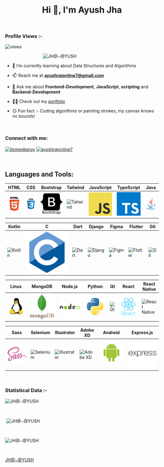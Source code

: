 <h1 align="center">Hi 👋, I'm Ayush Jha</h1>


<br>

<p align="right"> <h3>Profile Views :-</h3> <img src="https://komarev.com/ghpvc/?username=jha-geek-ayush&label=Profile%20views&color=0e75b6&style=flat"
    alt="views" /> 
  </p>
<p><img align="right" src="https://user-images.githubusercontent.com/74038190/229223263-cf2e4b07-2615-4f87-9c38-e37600f8381a.gif" width="380px" alt="JH@⌣@YUSH" /></p>
<br>


- 🌱 I’m currently learning about Data Structures and Algorithms

- 📫 Reach me at **ayushrajonline7@gmail.com**

- 💬 Ask me about **Frontend-Development**, **JavaScript**, **scripting** and **Backend-Development**

- 👨‍💻 Check out my [portfolio](https://jhaayush.netlify.app)

- 😉 Fun fact :- Coding algorithms or painting strokes, my canvas knows no bounds!

<br>

<h3 align="left">Connect with me:</h3>
<p align="left">

<a href="https://instagram.com/itsmeoberoy" target="blank"><img align="center"
      src="https://raw.githubusercontent.com/rahuldkjain/github-profile-readme-generator/master/src/images/icons/Social/instagram.svg"
      alt="itsmeoberoy" height="30" width="40" /></a>
<a href="https://www.hackerrank.com/ayushrajonline7" target="blank"><img align="center"
      src="https://raw.githubusercontent.com/rahuldkjain/github-profile-readme-generator/master/src/images/icons/Social/hackerrank.svg"
      alt="ayushrajonline7" height="30" width="40" /></a>

</p>

<br>

## Languages and Tools:

| HTML | CSS | Bootstrap | Tailwind | JavaScript | TypeScript | Java |
| --- | --- | --- | --- | --- | --- | --- |
| ![HTML5](https://raw.githubusercontent.com/devicons/devicon/master/icons/html5/html5-original-wordmark.svg) | ![CSS3](https://raw.githubusercontent.com/devicons/devicon/master/icons/css3/css3-original-wordmark.svg) | ![Bootstrap](https://raw.githubusercontent.com/devicons/devicon/master/icons/bootstrap/bootstrap-plain-wordmark.svg) | ![Tailwind](https://www.vectorlogo.zone/logos/tailwindcss/tailwindcss-icon.svg) | ![JavaScript](https://raw.githubusercontent.com/devicons/devicon/master/icons/javascript/javascript-original.svg) | ![TypeScript](https://raw.githubusercontent.com/devicons/devicon/master/icons/typescript/typescript-original.svg) | ![Java](https://raw.githubusercontent.com/devicons/devicon/master/icons/java/java-original.svg) |


| Kotlin | C | Dart | Django | Figma | Flutter | Git |
| --- | --- | --- | --- | --- | --- | --- |
| ![Kotlin](https://www.vectorlogo.zone/logos/kotlinlang/kotlinlang-icon.svg) | ![C](https://raw.githubusercontent.com/devicons/devicon/master/icons/c/c-original.svg) | ![Dart](https://www.vectorlogo.zone/logos/dartlang/dartlang-icon.svg) | ![Django](https://cdn.worldvectorlogo.com/logos/django.svg) | ![Figma](https://www.vectorlogo.zone/logos/figma/figma-icon.svg) | ![Flutter](https://www.vectorlogo.zone/logos/flutterio/flutterio-icon.svg)| ![Git](https://www.vectorlogo.zone/logos/git-scm/git-scm-icon.svg) |

| Linux | MongoDB | Node.js | Python | Qt | React | React Native |
| --- | --- | --- | --- | --- | --- | --- |
| ![Linux](https://raw.githubusercontent.com/devicons/devicon/master/icons/linux/linux-original.svg) | ![MongoDB](https://raw.githubusercontent.com/devicons/devicon/master/icons/mongodb/mongodb-original-wordmark.svg) | ![Node.js](https://raw.githubusercontent.com/devicons/devicon/master/icons/nodejs/nodejs-original-wordmark.svg) | ![Python](https://raw.githubusercontent.com/devicons/devicon/master/icons/python/python-original.svg) | ![Qt](https://upload.wikimedia.org/wikipedia/commons/0/0b/Qt_logo_2016.svg) | ![React](https://raw.githubusercontent.com/devicons/devicon/master/icons/react/react-original-wordmark.svg) | ![React Native](https://reactnative.dev/img/header_logo.svg) |


| Sass | Selenium | Illustrator | Adobe XD | Android | Express.js |
| --- | --- | --- | --- | --- | --- |
| ![Sass](https://raw.githubusercontent.com/devicons/devicon/master/icons/sass/sass-original.svg) | ![Selenium](https://raw.githubusercontent.com/detain/svg-logos/780f25886640cef088af994181646db2f6b1a3f8/svg/selenium-logo.svg) | ![Illustrator](https://www.vectorlogo.zone/logos/adobe_illustrator/adobe_illustrator-icon.svg) | ![Adobe XD](https://cdn.worldvectorlogo.com/logos/adobe-xd.svg) | ![Android](https://raw.githubusercontent.com/devicons/devicon/master/icons/android/android-original-wordmark.svg) | ![Express.js](https://raw.githubusercontent.com/devicons/devicon/master/icons/express/express-original-wordmark.svg) |

<br>

<h3>Statistical Data :-</h3>
<p><img align="center"
    src="https://github-readme-stats.vercel.app/api/top-langs?username=jha-geek-ayush&show_icons=true&locale=en&bg_color=0d1117&text_color=ffffff&layout=compact"
    alt="JH@⌣@YUSH" 
    bg_color=#808080/></p>

<br>

<p>&nbsp;<img align="center" src="https://github-readme-stats.vercel.app/api?username=jha-geek-ayush&show_icons=true&locale=en&bg_color=0d1117&text_color=ffffff&repo=convoychat"
    alt="JH@⌣@YUSH" /></p>

<br>

<p><img align="center" src="https://github-readme-streak-stats.herokuapp.com/?user=jha-geek-ayush&theme=dark&background=0d1117&date_format=M%20j%5B%2C%20Y%5D" alt="JH@⌣@YUSH" /></p>
      
<p align="left"> <a href="https://twitter.com/" target="blank"><img
      src="https://img.shields.io/twitter/follow/?logo=twitter&style=for-the-badge" alt="" /></a> </p>

[JH@⌣@YUSH](https://github.com/jha-geek-ayush)
